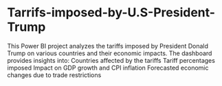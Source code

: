 # Tarrifs-imposed-by-U.S-President-Trump
This Power BI project analyzes the tariffs imposed by President Donald Trump on various countries and their economic impacts. The dashboard provides insights into:  Countries affected by the tariffs  Tariff percentages imposed  Impact on GDP growth and CPI inflation  Forecasted economic changes due to trade restrictions
